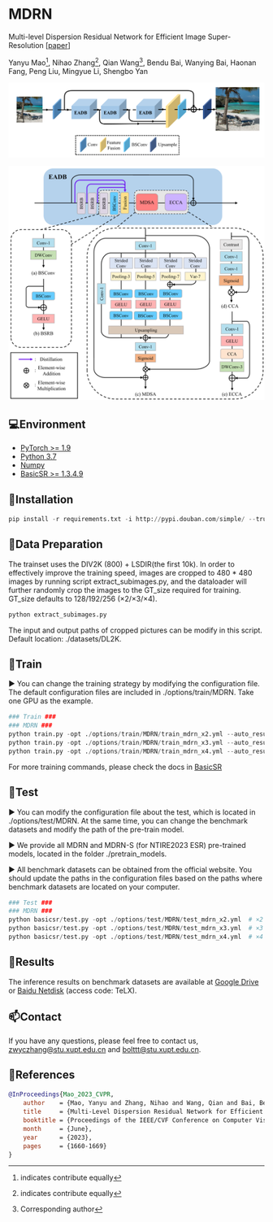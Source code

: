 # **MDRN**

Multi-level Dispersion Residual Network for Efficient Image Super-Resolution [[paper](https://openaccess.thecvf.com/content/CVPR2023W/NTIRE/papers/Mao_Multi-Level_Dispersion_Residual_Network_for_Efficient_Image_Super-Resolution_CVPRW_2023_paper.pdf)]

Yanyu Mao[^*], Nihao Zhang[^*], Qian Wang[^†], Bendu Bai, Wanying Bai, Haonan Fang, Peng Liu, Mingyue Li, Shengbo Yan

[^*]: indicates contribute equally
[^†]: Corresponding author



![fig](README.assets/architecture.png)

![fig](README.assets/EADB_details.png)

## 💻Environment

- [PyTorch >= 1.9](https://pytorch.org/)
- [Python 3.7](https://www.python.org/downloads/)
- [Numpy](https://numpy.org/)
- [BasicSR >= 1.3.4.9](https://github.com/XPixelGroup/BasicSR)

## 🔧Installation

```python
pip install -r requirements.txt -i http://pypi.douban.com/simple/ --trusted-host pypi.douban.com
```

## 📜Data Preparation

The trainset uses the DIV2K (800) + LSDIR(the first 10k). In order to effectively improve the training speed, images are cropped to 480 * 480 images by running script extract_subimages.py, and the dataloader will further randomly crop the images to the GT_size required for training. GT_size defaults to 128/192/256 (×2/×3/×4). 

```python
python extract_subimages.py
```

The input and output paths of cropped pictures can be modify in this script. Default location: ./datasets/DL2K.

## 🚀Train

▶️ You can change the training strategy by modifying the configuration file. The default configuration files are included in ./options/train/MDRN. Take one GPU as the example.

```python
### Train ###
### MDRN ###
python train.py -opt ./options/train/MDRN/train_mdrn_x2.yml --auto_resume  # ×2
python train.py -opt ./options/train/MDRN/train_mdrn_x3.yml --auto_resume  # ×3
python train.py -opt ./options/train/MDRN/train_mdrn_x4.yml --auto_resume  # ×4
```

For more training commands, please check the docs in [BasicSR](https://github.com/XPixelGroup/BasicSR)

## :toilet:Test

▶️ You can modify the configuration file about the test, which is located in ./options/test/MDRN. At the same time, you can change the benchmark datasets and modify the path of the pre-train model. 

▶️ We provide all MDRN and MDRN-S (for NTIRE2023 ESR) pre-trained models, located in the folder ./pretrain_models.

▶️ All benchmark datasets can be obtained from the official website.  You should update the paths in the configuration files based on the paths where benchmark datasets are located on your computer.

```python
### Test ###
### MDRN ###
python basicsr/test.py -opt ./options/test/MDRN/test_mdrn_x2.yml  # ×2
python basicsr/test.py -opt ./options/test/MDRN/test_mdrn_x3.yml  # ×3
python basicsr/test.py -opt ./options/test/MDRN/test_mdrn_x4.yml  # ×4
```

## 🚩Results

The inference results on benchmark datasets are available at [Google Drive](https://drive.google.com/file/d/1ZrAJgGJ3catBCOPX_eTCmjvqUYzoNhIz/view?usp=sharing) or [Baidu Netdisk](https://pan.baidu.com/s/1Q87ERhvTD-GMpAE03o_Aag) (access code: TeLX).

## :mailbox:Contact

If you have any questions, please feel free to contact us, [zwyczhang@stu.xupt.edu.cn](mailto:zwyczhang@stu.xupt.edu.cn) and [bolttt@stu.xupt.edu.cn](mailto:bolttt@stu.xupt.edu.cn).

## :rainbow:References

```bibtex
@InProceedings{Mao_2023_CVPR,
    author    = {Mao, Yanyu and Zhang, Nihao and Wang, Qian and Bai, Bendu and Bai, Wanying and Fang, Haonan and Liu, Peng and Li, Mingyue and Yan, Shengbo},
    title     = {Multi-Level Dispersion Residual Network for Efficient Image Super-Resolution},
    booktitle = {Proceedings of the IEEE/CVF Conference on Computer Vision and Pattern Recognition (CVPR) Workshops},
    month     = {June},
    year      = {2023},
    pages     = {1660-1669}
}
```

